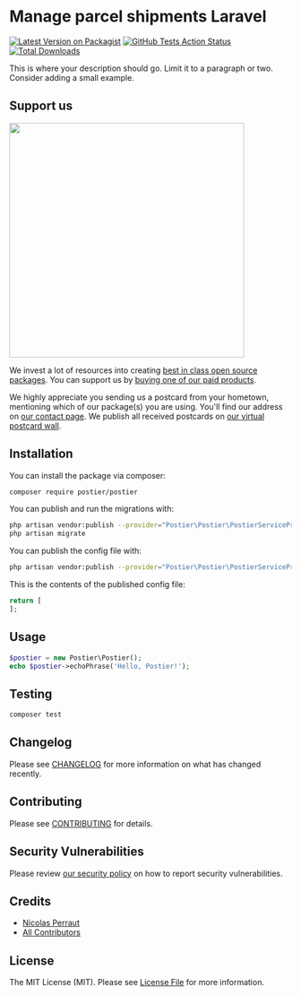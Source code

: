# Manage parcel shipments Laravel

[![Latest Version on Packagist](https://img.shields.io/packagist/v/postier/postier.svg?style=flat-square)](https://packagist.org/packages/postier/postier)
[![GitHub Tests Action Status](https://img.shields.io/github/workflow/status/postier/postier/run-tests?label=tests)](https://github.com/postier/postier/actions?query=workflow%3Arun-tests+branch%3Amaster)
[![Total Downloads](https://img.shields.io/packagist/dt/postier/postier.svg?style=flat-square)](https://packagist.org/packages/postier/postier)


This is where your description should go. Limit it to a paragraph or two. Consider adding a small example.

## Support us

[<img src="https://github-ads.s3.eu-central-1.amazonaws.com/package-postier-laravel.jpg?t=1" width="419px" />](https://spatie.be/github-ad-click/package-postier-laravel)

We invest a lot of resources into creating [best in class open source packages](https://spatie.be/open-source). You can support us by [buying one of our paid products](https://spatie.be/open-source/support-us).

We highly appreciate you sending us a postcard from your hometown, mentioning which of our package(s) you are using. You'll find our address on [our contact page](https://spatie.be/about-us). We publish all received postcards on [our virtual postcard wall](https://spatie.be/open-source/postcards).

## Installation

You can install the package via composer:

```bash
composer require postier/postier
```

You can publish and run the migrations with:

```bash
php artisan vendor:publish --provider="Postier\Postier\PostierServiceProvider" --tag="migrations"
php artisan migrate
```

You can publish the config file with:
```bash
php artisan vendor:publish --provider="Postier\Postier\PostierServiceProvider" --tag="config"
```

This is the contents of the published config file:

```php
return [
];
```

## Usage

``` php
$postier = new Postier\Postier();
echo $postier->echoPhrase('Hello, Postier!');
```

## Testing

``` bash
composer test
```

## Changelog

Please see [CHANGELOG](CHANGELOG.md) for more information on what has changed recently.

## Contributing

Please see [CONTRIBUTING](.github/CONTRIBUTING.md) for details.

## Security Vulnerabilities

Please review [our security policy](../../security/policy) on how to report security vulnerabilities.

## Credits

- [Nicolas Perraut](https://github.com/tuarrep)
- [All Contributors](../../contributors)

## License

The MIT License (MIT). Please see [License File](LICENSE.md) for more information.
